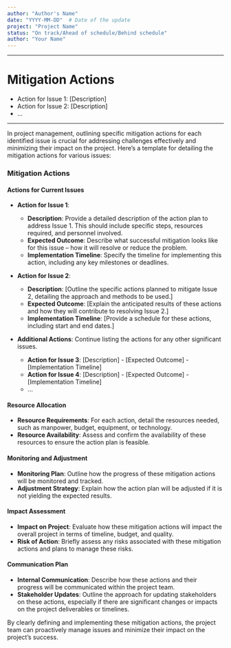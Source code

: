 ```yaml
---
author: "Author's Name"
date: "YYYY-MM-DD"  # Date of the update
project: "Project Name"
status: "On track/Ahead of schedule/Behind schedule"
author: "Your Name"
---
```

---
# Mitigation Actions

- Action for Issue 1: [Description]
- Action for Issue 2: [Description]
- ...

---
In project management, outlining specific mitigation actions for each identified issue is crucial for addressing challenges effectively and minimizing their impact on the project. Here’s a template for detailing the mitigation actions for various issues:

### Mitigation Actions

#### Actions for Current Issues
- **Action for Issue 1**:
  - **Description**: Provide a detailed description of the action plan to address Issue 1. This should include specific steps, resources required, and personnel involved.
  - **Expected Outcome**: Describe what successful mitigation looks like for this issue – how it will resolve or reduce the problem.
  - **Implementation Timeline**: Specify the timeline for implementing this action, including any key milestones or deadlines.

- **Action for Issue 2**:
  - **Description**: [Outline the specific actions planned to mitigate Issue 2, detailing the approach and methods to be used.]
  - **Expected Outcome**: [Explain the anticipated results of these actions and how they will contribute to resolving Issue 2.]
  - **Implementation Timeline**: [Provide a schedule for these actions, including start and end dates.]

- **Additional Actions**: Continue listing the actions for any other significant issues.
  - **Action for Issue 3**: [Description] - [Expected Outcome] - [Implementation Timeline]
  - **Action for Issue 4**: [Description] - [Expected Outcome] - [Implementation Timeline]
  - ...

#### Resource Allocation
- **Resource Requirements**: For each action, detail the resources needed, such as manpower, budget, equipment, or technology.
- **Resource Availability**: Assess and confirm the availability of these resources to ensure the action plan is feasible.

#### Monitoring and Adjustment
- **Monitoring Plan**: Outline how the progress of these mitigation actions will be monitored and tracked.
- **Adjustment Strategy**: Explain how the action plan will be adjusted if it is not yielding the expected results.

#### Impact Assessment
- **Impact on Project**: Evaluate how these mitigation actions will impact the overall project in terms of timeline, budget, and quality.
- **Risk of Action**: Briefly assess any risks associated with these mitigation actions and plans to manage these risks.

#### Communication Plan
- **Internal Communication**: Describe how these actions and their progress will be communicated within the project team.
- **Stakeholder Updates**: Outline the approach for updating stakeholders on these actions, especially if there are significant changes or impacts on the project deliverables or timelines.

By clearly defining and implementing these mitigation actions, the project team can proactively manage issues and minimize their impact on the project’s success.